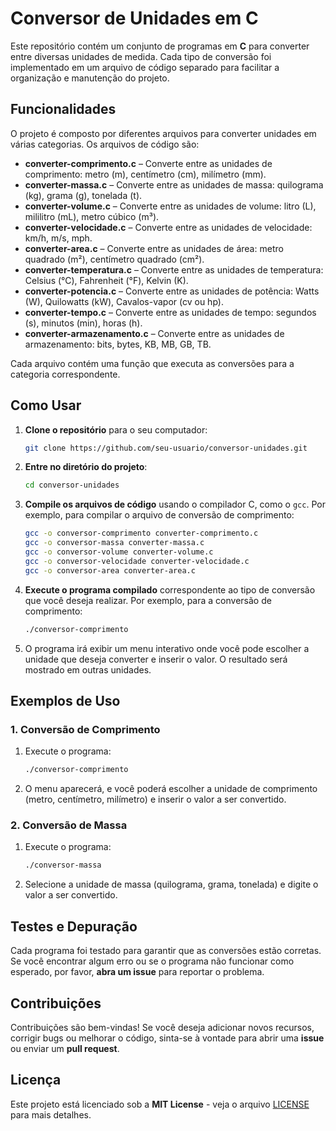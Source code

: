 # Conversor de Unidades em C

Este repositório contém um conjunto de programas em **C** para converter entre diversas unidades de medida. Cada tipo de conversão foi implementado em um arquivo de código separado para facilitar a organização e manutenção do projeto.

## Funcionalidades

O projeto é composto por diferentes arquivos para converter unidades em várias categorias. Os arquivos de código são:

- **converter-comprimento.c** – Converte entre as unidades de comprimento: metro (m), centímetro (cm), milímetro (mm).
- **converter-massa.c** – Converte entre as unidades de massa: quilograma (kg), grama (g), tonelada (t).
- **converter-volume.c** – Converte entre as unidades de volume: litro (L), mililitro (mL), metro cúbico (m³).
- **converter-velocidade.c** – Converte entre as unidades de velocidade: km/h, m/s, mph.
- **converter-area.c** – Converte entre as unidades de área: metro quadrado (m²), centímetro quadrado (cm²).
- **converter-temperatura.c** – Converte entre as unidades de temperatura: Celsius (°C), Fahrenheit (°F), Kelvin (K).
- **converter-potencia.c** – Converte entre as unidades de potência: Watts (W), Quilowatts (kW), Cavalos-vapor (cv ou hp).
- **converter-tempo.c** – Converte entre as unidades de tempo: segundos (s), minutos (min), horas (h).
- **converter-armazenamento.c** – Converte entre as unidades de armazenamento: bits, bytes, KB, MB, GB, TB.

Cada arquivo contém uma função que executa as conversões para a categoria correspondente.

## Como Usar

1. **Clone o repositório** para o seu computador:

    ```bash
    git clone https://github.com/seu-usuario/conversor-unidades.git
    ```

2. **Entre no diretório do projeto**:

    ```bash
    cd conversor-unidades
    ```

3. **Compile os arquivos de código** usando o compilador C, como o `gcc`. Por exemplo, para compilar o arquivo de conversão de comprimento:

    ```bash
    gcc -o conversor-comprimento converter-comprimento.c
    gcc -o conversor-massa converter-massa.c
    gcc -o conversor-volume converter-volume.c
    gcc -o conversor-velocidade converter-velocidade.c
    gcc -o conversor-area converter-area.c
    ```

4. **Execute o programa compilado** correspondente ao tipo de conversão que você deseja realizar. Por exemplo, para a conversão de comprimento:

    ```bash
    ./conversor-comprimento
    ```

5. O programa irá exibir um menu interativo onde você pode escolher a unidade que deseja converter e inserir o valor. O resultado será mostrado em outras unidades.

## Exemplos de Uso

### 1. **Conversão de Comprimento**

1. Execute o programa:

    ```bash
    ./conversor-comprimento
    ```

2. O menu aparecerá, e você poderá escolher a unidade de comprimento (metro, centímetro, milímetro) e inserir o valor a ser convertido.

### 2. **Conversão de Massa**

1. Execute o programa:

    ```bash
    ./conversor-massa
    ```

2. Selecione a unidade de massa (quilograma, grama, tonelada) e digite o valor a ser convertido.

## Testes e Depuração

Cada programa foi testado para garantir que as conversões estão corretas. Se você encontrar algum erro ou se o programa não funcionar como esperado, por favor, **abra um issue** para reportar o problema.

## Contribuições

Contribuições são bem-vindas! Se você deseja adicionar novos recursos, corrigir bugs ou melhorar o código, sinta-se à vontade para abrir uma **issue** ou enviar um **pull request**.

## Licença

Este projeto está licenciado sob a **MIT License** - veja o arquivo [LICENSE](LICENSE) para mais detalhes.

